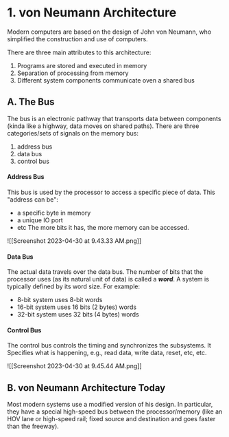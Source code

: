 
# 1. von Neumann Architecture

Modern computers are based on the design of John von Neumann, who simplified the construction and use of computers.

There are three main attributes to this architecture:
1. Programs are stored and executed in memory
2. Separation of processing from memory
3. Different system components communicate oven a shared bus

## A. The Bus

The bus is an electronic pathway that transports data between components (kinda like a highway, data moves on shared paths). There are three categories/sets of signals on the memory bus:
1. address bus
2. data bus
3. control bus

#### Address Bus

This bus is used by the processor to access a specific piece of data. This "address can be":
- a specific byte in memory
- a unique IO port
- etc
The more bits it has, the more memory can be accessed.

![[Screenshot 2023-04-30 at 9.43.33 AM.png]]

#### Data Bus

The actual data travels over the data bus. The number of bits that the processor uses (as its natural unit of data) is called a ***word***. A system is typically defined by its word size. For example:
- 8-bit system uses 8-bit words
- 16-bit system uses 16 bits (2 bytes) words
- 32-bit system uses 32 bits (4 bytes) words

#### Control Bus

The control bus controls the timing and synchronizes the subsystems. It Specifies what is happening, e.g., read data, write data, reset, etc, etc. 

![[Screenshot 2023-04-30 at 9.45.44 AM.png]]

## B. von Neumann Architecture Today

Most modern systems use a modified version of his design. In particular, they have a special high-speed bus between the processor/memory (like an HOV lane or high-speed rail; fixed source and destination and goes faster than the freeway). 